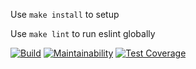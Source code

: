 Use `make install` to setup

Use `make lint` to run eslint globally

[![Build](https://github.com/AlexanderAverin/JS-BluePrint/actions/workflows/Build.yaml/badge.svg)](https://github.com/AlexanderAverin/JS-BluePrint/actions/workflows/Build.yaml)
[![Maintainability](https://api.codeclimate.com/v1/badges/131d724220e43b0feeba/maintainability)](https://codeclimate.com/github/AlexanderAverin/JS-BluePrint/maintainability)
[![Test Coverage](https://api.codeclimate.com/v1/badges/131d724220e43b0feeba/test_coverage)](https://codeclimate.com/github/AlexanderAverin/JS-BluePrint/test_coverage)
